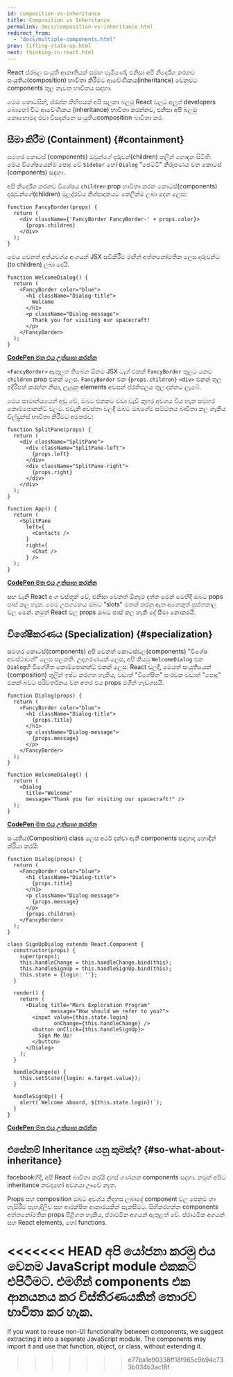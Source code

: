 ```yaml
---
id: composition-vs-inheritance
title: Composition vs Inheritance
permalink: docs/composition-vs-inheritance.html
redirect_from:
  - "docs/multiple-components.html"
prev: lifting-state-up.html
next: thinking-in-react.html
---
```


React ප්රබල සංයුති ආකෘතියක් සමඟ පැමිණේ, එනිසා අපි නිර්දේශ කරනව සංයුතිය(composition) භාවිතා කිරීමට ආවේණිකය(inheritance) වෙනුවට components තුල නැවත භාවිතය සඳහා.

මෙම කොටසින්, ප්රශ්න කිහිපයක් අපි සලකා බලමු React වලට අලුත් developers බොහෝ විට ආවේණිකය (inheritance) භාවිතා කරන්නව, එනිසා අපි බලමු කොහොමද එවා විසදන්නෙ සංයුතියcomposition බාවිතා කර.

## 	සීමා කිරීම (Containment) {#containment}

සමහර කොටස් (components) ඔවුන්ගේ දරුවන්(children) කලින් නොදැන සිටිති. මෙය විශේෂයෙන්ම පොදු වේ `Sidebar` හෝ `Dialog`  "පෙට්ටි" නිරූපණය වන කොටස් (components) සඳහා.

අපි නිර්දේශ කරනව විශේෂය `children` prop භාවිතා කරන කොටස්(components) දරුවන්ගේ(children) මූලද්රව්ය නිශ්පාදනයට කෙලින්ම ලබා දෙන ලෙස:

```js{4}
function FancyBorder(props) {
  return (
    <div className={'FancyBorder FancyBorder-' + props.color}>
      {props.children}
    </div>
  );
}
```

මෙය වෙනත් අත්යවශ්ය අංගයන් JSX සවිකිරීම මඟින් අත්තනෝමතික ලෙස දරුවන්ට (to children) ලබා දෙයි.

```js{4-9}
function WelcomeDialog() {
  return (
    <FancyBorder color="blue">
      <h1 className="Dialog-title">
        Welcome
      </h1>
      <p className="Dialog-message">
        Thank you for visiting our spacecraft!
      </p>
    </FancyBorder>
  );
}
```

**[CodePen මත එය උත්සාහ කරන්න](https://codepen.io/gaearon/pen/ozqNOV?editors=0010)**

`<FancyBorder>` ඇතුලත තිබෙන ඕනම JSX ටැග් එකක් `FancyBorder` තුලට යනව  `children` prop එකක් ලෙස. `FancyBorder` එක `{props.children}`  `<div>` එකක් තුල ඉදිරිපත් කරන්න නිසා, ලැබුනු elements අවසන් ප්රතිඵලය තුල දක්නට ලැබේ.

මෙය සාමාන්යයෙන් අඩු වේ, ඔබට එකකට වඩා වැඩි කුහර අවශය විය හැක සමහර කොම්පොනන්ට් වලට. එවැනි අවස්තා වලදී ඔබට ඔබගේම සම්මතය බාවිතා කල හැකිය චිල්ඩ්‍රන්ස් භාවිතා කිරීමට අමතරව:

```js{5,8,18,21}
function SplitPane(props) {
  return (
    <div className="SplitPane">
      <div className="SplitPane-left">
        {props.left}
      </div>
      <div className="SplitPane-right">
        {props.right}
      </div>
    </div>
  );
}

function App() {
  return (
    <SplitPane
      left={
        <Contacts />
      }
      right={
        <Chat />
      } />
  );
}
```

[**CodePen මත එය උත්සාහ කරන්න**](https://codepen.io/gaearon/pen/gwZOJp?editors=0010)

<Contacts /> සහ <Chat /> වැනි React අංග වස්තූන් වේ, එනිසා වෙනත් ඕනෑම දත්ත මෙන් මෙහිදී ඔබට pops පාස් කල හැක. මෙම උපගමනය ඔබට "slots" මතක් කරනු ඇත අනෙකුත් පුස්තකාල වල මෙන්. නමුත් React වල props ඔබට පාස් කල හැකි දේ සීමා නොකරයි.

## විශේෂීකරණය (Specialization) {#specialization}

සමහර කොටස්(components) අපි වෙනත් කොටස්වල(components) "විශේෂ අවස්ථාවන්" ලෙස සලකති. උදාහරණයක් ලෙස, අපි කියමු `WelcomeDialog` එක `Dialog`හි විශේශිත කොම්පොනන්ට් එකක් ලෙස. React වලදී, මෙයත් සංයුතියෙන් (composition) තුලින් ඉෂ්ට කරගත හැකිය, වඩාත් "විශේෂිත" සංරචක වඩාත් "පොදු" එකක් බවට පරිවර්තනය වන අතර එය props මගින් හැඩගසයි.

```js{5,8,16-18}
function Dialog(props) {
  return (
    <FancyBorder color="blue">
      <h1 className="Dialog-title">
        {props.title}
      </h1>
      <p className="Dialog-message">
        {props.message}
      </p>
    </FancyBorder>
  );
}

function WelcomeDialog() {
  return (
    <Dialog
      title="Welcome"
      message="Thank you for visiting our spacecraft!" />
  );
}
```

[**CodePen මත එය උත්සාහ කරන්න**](https://codepen.io/gaearon/pen/kkEaOZ?editors=0010)

සංයුතිය(Composition) class ලෙස අර්ථ දක්වා ඇති components සඳහාද හොඳින් ක්රියා කරයි:

```js{10,27-31}
function Dialog(props) {
  return (
    <FancyBorder color="blue">
      <h1 className="Dialog-title">
        {props.title}
      </h1>
      <p className="Dialog-message">
        {props.message}
      </p>
      {props.children}
    </FancyBorder>
  );
}

class SignUpDialog extends React.Component {
  constructor(props) {
    super(props);
    this.handleChange = this.handleChange.bind(this);
    this.handleSignUp = this.handleSignUp.bind(this);
    this.state = {login: ''};
  }

  render() {
    return (
      <Dialog title="Mars Exploration Program"
              message="How should we refer to you?">
        <input value={this.state.login}
               onChange={this.handleChange} />
        <button onClick={this.handleSignUp}>
          Sign Me Up!
        </button>
      </Dialog>
    );
  }

  handleChange(e) {
    this.setState({login: e.target.value});
  }

  handleSignUp() {
    alert(`Welcome aboard, ${this.state.login}!`);
  }
}
```

[**CodePen මත එය උත්සාහ කරන්න**](https://codepen.io/gaearon/pen/gwZbYa?editors=0010)

## එසේනම් Inheritance යනු කුමක්ද? {#so-what-about-inheritance}

facebookහිදී, අපි React බාවිතා කරයි දහස් ගණනක components සදහා. නමුත් අපිට inheritance කවදාහෝ අවශයා ඌවේ නැත.

Props සහ composition ඔබට අවශ්ය නිදහස ලබාදේ component වල පෙනුම හා හැසිරීම පැහැදිලිව සහ ආරක්ෂිත ආකාරයකින් සැකසීමට. සිහිකරගන්න components අත්තනෝමතික props පිළිගත හැකිය, ප්රාථමික අගයන් ඇතුළත් වේ. ප්රාථමික අගයන්  සහ React elements, හෝ functions.

<<<<<<< HEAD
 අපි යෝජනා කරමු  එය වෙනම JavaScript module එකකට එපිටීමට. එමගින් components එක ආනයනය කර විස්තීරණයකින් තොරව භාවිතා කර හැක.
=======
If you want to reuse non-UI functionality between components, we suggest extracting it into a separate JavaScript module. The components may import it and use that function, object, or class, without extending it.
>>>>>>> e77ba1e90338ff18f965c9b94c733b034b3ac18f
